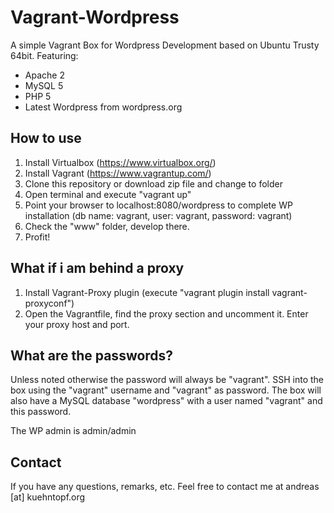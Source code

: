 # Vagrant-Wordpress

A simple Vagrant Box for Wordpress Development based on Ubuntu Trusty 64bit.
Featuring:

* Apache 2
* MySQL 5
* PHP 5
* Latest Wordpress from wordpress.org

## How to use

1. Install Virtualbox (https://www.virtualbox.org/)
2. Install Vagrant (https://www.vagrantup.com/)
3. Clone this repository or download zip file and change to folder
4. Open terminal and execute "vagrant up"
5. Point your browser to localhost:8080/wordpress to complete WP installation (db name: vagrant, user: vagrant, password: vagrant)
6. Check the "www" folder, develop there.
7. Profit!

## What if i am behind a proxy

1. Install Vagrant-Proxy plugin (execute "vagrant plugin install vagrant-proxyconf")
2. Open the Vagrantfile, find the proxy section and uncomment it. Enter your proxy host and port.

## What are the passwords?

Unless noted otherwise the password will always be "vagrant".
SSH into the box using the "vagrant" username and "vagrant" as password.
The box will also have a MySQL database "wordpress" with a user named "vagrant" and this password.

The WP admin is admin/admin

## Contact

If you have any questions, remarks, etc. Feel free to contact me at andreas [at] kuehntopf.org
